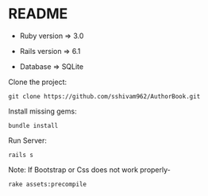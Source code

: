 # README

* Ruby version => 3.0

* Rails version => 6.1

* Database => SQLite

Clone the project:
```shell
git clone https://github.com/sshivam962/AuthorBook.git
```

Install missing gems:

```shell
bundle install
```
Run Server:
```shell
rails s
```

Note: If Bootstrap or Css does not work properly-

```shell
rake assets:precompile
```
